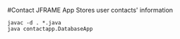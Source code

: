 #Contact JFRAME App
Stores user contacts' information

````
javac -d . *.java
java contactapp.DatabaseApp
````
